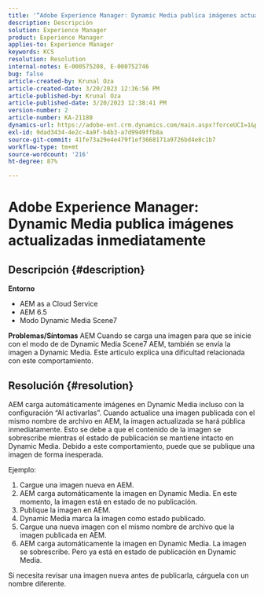```yaml
---
title: '“Adobe Experience Manager: Dynamic Media publica imágenes actualizadas inmediatamente”'
description: Descripción
solution: Experience Manager
product: Experience Manager
applies-to: Experience Manager
keywords: KCS
resolution: Resolution
internal-notes: E-000575208, E-000752746
bug: false
article-created-by: Krunal Oza
article-created-date: 3/20/2023 12:36:56 PM
article-published-by: Krunal Oza
article-published-date: 3/20/2023 12:38:41 PM
version-number: 2
article-number: KA-21180
dynamics-url: https://adobe-ent.crm.dynamics.com/main.aspx?forceUCI=1&pagetype=entityrecord&etn=knowledgearticle&id=db67d6e5-1bc7-ed11-b597-6045bd006239
exl-id: 9dad3434-4e2c-4a9f-b4b3-a7d9949ffb8a
source-git-commit: 41fe73a29e4e479f1ef3668171a9726bd4e8c1b7
workflow-type: tm+mt
source-wordcount: '216'
ht-degree: 87%

---
```


# Adobe Experience Manager: Dynamic Media publica imágenes actualizadas inmediatamente

## Descripción {#description}

<b>Entorno</b>
- AEM as a Cloud Service
- AEM 6.5
- Modo Dynamic Media Scene7



<b>Problemas/Síntomas</b>
AEM Cuando se carga una imagen para que se inicie con el modo de de Dynamic Media Scene7 AEM, también se envía la imagen a Dynamic Media.
Este artículo explica una dificultad relacionada con este comportamiento.


## Resolución {#resolution}


AEM carga automáticamente imágenes en Dynamic Media incluso con la configuración “Al activarlas”. Cuando actualice una imagen publicada con el mismo nombre de archivo en AEM, la imagen actualizada se hará pública inmediatamente.
Esto se debe a que el contenido de la imagen se sobrescribe mientras el estado de publicación se mantiene intacto en Dynamic Media.
Debido a este comportamiento, puede que se publique una imagen de forma inesperada.

Ejemplo:
1. Cargue una imagen nueva en AEM.
2. AEM carga automáticamente la imagen en Dynamic Media. En este momento, la imagen está en estado de no publicación.
3. Publique la imagen en AEM.
4. Dynamic Media marca la imagen como estado publicado.
5. Cargue una nueva imagen con el mismo nombre de archivo que la imagen publicada en AEM.
6. AEM carga automáticamente la imagen en Dynamic Media. La imagen se sobrescribe. Pero ya está en estado de publicación en Dynamic Media.

Si necesita revisar una imagen nueva antes de publicarla, cárguela con un nombre diferente.

